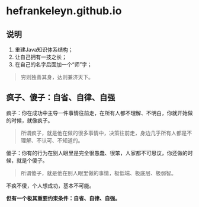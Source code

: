 # hefrankeleyn.github.io

## 说明
1. 重建Java知识体系结构；
2. 让自己拥有一技之长；
3. 在自己的名字后面加一个“师”字；
> 穷则独善其身，达则兼济天下。

## 疯子、傻子：自省、自律、自强

疯子：你在成功中主导一件事情往前走，在所有人都不理解、不明白，你就开始做的时候，就像疯子。

> 所谓疯子，就是他在做的很多事情中，决策往前走，身边几乎所有人都是不理解、不认可、不知道的。

傻子：你有的行为在别人眼里是完全很愚蠢、很笨，人家都不可思议，你还做的时候，就是个傻子。

> 所谓傻子，就是他在别人眼里做的事情，极低端、极底层、极弱智。

不疯不傻，个人想成功，基本不可能。

**但有一个极其重要约束条件：自省、自律、自强。**


